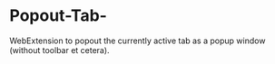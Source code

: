# Popout-Tab-
WebExtension to popout the currently active tab as a popup window (without toolbar et cetera).
